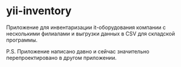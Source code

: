 # yii-inventory

Приложение для инвентаризации it-оборудования компании с несколькими филиалами и выгрузки данных в CSV для складской программы.

P.S. Приложение написано давно и сейчас значительно перепроектировано в другом приложении.
